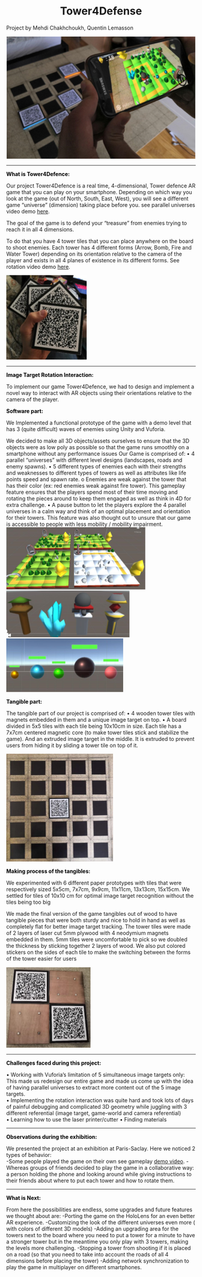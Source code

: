 


<h1 style="text-align: center;">Tower4Defense</h1> 
Project by Mehdi Chakhchoukh, Quentin Lemasson

![ImageEx](/game.PNG?raw=true "") 

<hr> <p> <strong style="color: #000;">What is Tower4Defence: </strong> </p>

 Our project Tower4Defence is a real time, 4-dimensional, Tower defence AR game that you can play on your smartphone. Depending on which way you look at the game (out of North, South, East, West), you will see a different game “universe” (dimension) taking place before you. see parallel universes video demo [here](https://www.youtube.com/watch?v=gCURxKNXDcc&feature=youtu.be).
 
The goal of the game is to defend your “treasure” from enemies trying to reach it in all 4 dimensions. 
 
To do that you have 4 tower tiles that you can place anywhere on the board to shoot enemies. Each tower has 4 different forms (Arrow, Bomb, Fire and Water Tower) depending on its orientation relative to the camera of the player and exists in all 4 planes of existence in its different forms. See rotation video demo [here](https://www.youtube.com/watch?v=du3nK9W3kMQ&feature=youtu.be).


![ImageEx](/towerTiles.PNG?raw=true "") 


<hr> <p> <strong style="color: #000;">Image Target Rotation Interaction:  </strong> </p>

To implement our game Tower4Defence, we had to design and implement a novel way to interact with AR objects using their orientations relative to the camera of the player. 
 
 <strong style="color: #000;">Software part: </strong> </p>
 
We Implemented a functional prototype of the game with a demo level that has 3 (quite difficult) waves of enemies using Unity and Vuforia. 
 
We decided to make all 3D objects/assets ourselves to ensure that the 3D objects were as low poly as possible so that the game runs smoothly on a smartphone without any performance issues   Our Game is comprised of:
 • 4 parallel “universes” with different level designs (landscapes, roads and enemy spawns).
 • 5 different types of enemies each with their strengths and weaknesses to different types of towers as well as attributes like life points speed and spawn rate. o Enemies are weak against the tower that has their color (ex: red enemies weak against fire tower). This gameplay feature ensures that the players spend most of their time moving and rotating the pieces around to keep them engaged as well as think in 4D for extra challenge.
 • A pause button to let the players explore the 4 parallel universes in a calm way and think of an optimal placement and orientation for their towers. This feature was also thought out to unsure that our game is accessible to people with less mobility / mobility impairment. 
![ImageEx](/boards.PNG?raw=true "") 
![ImageEx](/towers.PNG?raw=true "")
![ImageEx](/enemies.PNG?raw=true "") 

<strong style="color: #000;">Tangible part:   </strong> </p>

The tangible part of our project is comprised of:  • 4 wooden tower tiles with magnets embedded in them and a unique image target on top. • A board divided in 5x5 tiles with each tile being 10x10cm in size. Each tile has a 7x7cm centered magnetic core (to make tower tiles stick and stabilize the game). And an extruded image target in the middle. It is extruded to prevent users from hiding it by sliding a tower tile on top of it. 

![ImageEx](/woodboard.PNG?raw=true "") 


<strong style="color: #000;">Making process of the tangibles:    </strong> </p>

We experimented with 6 different paper prototypes with tiles that were respectively sized 5x5cm, 7x7cm, 9x9cm, 11x11cm, 13x13cm, 15x15cm. 
We settled for tiles of 10x10 cm for optimal image target recognition without the tiles being too big 
 
We made the final version of the game tangibles out of wood to have tangible pieces that were both sturdy and nice to hold in hand as well as completely flat for better image target tracking. 
The tower tiles were made of 2 layers of laser cut 5mm plywood with 4 neodymium magnets embedded in them. 5mm tiles were uncomfortable to pick so we doubled the thickness by sticking together 2 layers of wood. We also put colored stickers on the sides of each tile to make the switching between the forms of the tower easier for users

![ImageEx](/magnets.PNG?raw=true "") 


<hr> <p> <strong style="color: #000;">Challenges faced during this project:   </strong> </p>

• Working with Vuforia’s limitation of 5 simultaneous image targets only: This made us redesign our entire game and made us come up with the idea of having parallel universes to extract more content out of the 5 image targets.  
• Implementing the rotation interaction was quite hard and took lots of days of painful debugging and complicated 3D geometry while juggling with 3 different referential (image target, game-world and camera referential)   
• Learning how to use the laser printer/cutter 
• Finding materials  

<hr> <p> <strong style="color: #000;">Observations during the exhibition:    </strong> </p>

We presented the project at an exhibition at Paris-Saclay.
Here we noticed 2 types of behavior:  
-Some people played the game on their own see gameplay [demo video](https://www.youtube.com/watch?v=oFp9YAHoBZ8&feature=youtu.be).
-Whereas groups of friends decided to play the game in a collaborative way: a person holding the phone and looking around while giving instructions to their friends about where to put each tower and how to rotate them.

<hr> <p> <strong style="color: #000;">What is Next:   </strong> </p>
From here the possibilities are endless, some upgrades and future features we thought about are: -Porting the game on the HoloLens for an even better AR experience. -Customizing the look of the different universes even more ( with colors of different 3D models)  -Adding an upgrading area for the towers next to the board where you need to put a tower for a minute to have a stronger tower but in the meantime you only play with 3 towers, making the levels more challenging. -Stopping a tower from shooting if it is placed on a road (so that you need to take into account the roads of all 4 dimensions before placing the tower) -Adding network synchronization to play the game in multiplayer on different smartphones. 


 


